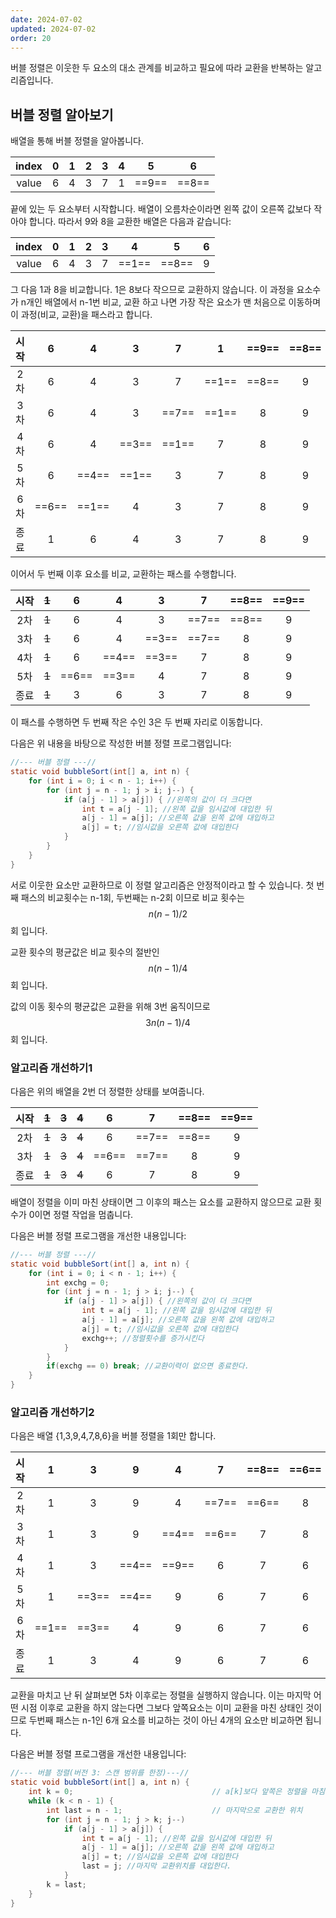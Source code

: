 ```yaml
---
date: 2024-07-02
updated: 2024-07-02
order: 20
---
```

버블 정렬은 이웃한 두 요소의 대소 관계를 비교하고 필요에 따라 교환을 반복하는 알고리즘입니다.

## 버블 정렬 알아보기

배열을 통해 버블 정렬을 알아봅니다.

| index |  0  |  1  |  2  |  3  |  4  |   5   |   6   |
| :---: | :-: | :-: | :-: | :-: | :-: | :---: | :---: |
| value |  6  |  4  |  3  |  7  |  1  | ==9== | ==8== |

끝에 있는 두 요소부터 시작합니다. 배열이 오름차순이라면 왼쪽 값이 오른쪽 값보다 작아야 합니다. 따라서 9와 8을 교환한 배열은 다음과 같습니다:

| index |  0  |  1  |  2  |  3  |   4   |   5   |  6  |
| :---: | :-: | :-: | :-: | :-: | :---: | :---: | :-: |
| value |  6  |  4  |  3  |  7  | ==1== | ==8== |  9  |

그 다음 1과 8을 비교합니다. 1은 8보다 작으므로 교환하지 않습니다. 이 과정을 요소수가 n개인 배열에서 n-1번 비교, 교환 하고 나면 가장 작은 요소가 맨 처음으로 이동하며 이 과정(비교, 교환)을 패스라고 합니다. 

| 시작  |   6   |   4   |   3   |   7   |   1   | ==9== | ==8== |
| :-: | :---: | :---: | :---: | :---: | :---: | :---: | :---: |
| 2차  |   6   |   4   |   3   |   7   | ==1== | ==8== |   9   |
| 3차  |   6   |   4   |   3   | ==7== | ==1== |   8   |   9   |
| 4차  |   6   |   4   | ==3== | ==1== |   7   |   8   |   9   |
| 5차  |   6   | ==4== | ==1== |   3   |   7   |   8   |   9   |
| 6차  | ==6== | ==1== |   4   |   3   |   7   |   8   |   9   |
| 종료  |   1   |   6   |   4   |   3   |   7   |   8   |   9   |

이어서 두 번째 이후 요소를 비교, 교환하는 패스를 수행합니다.

| 시작  | ~~1~~ |   6   |   4   |   3   |   7   | ==8== | ==9== |
| :-: | :---: | :---: | :---: | :---: | :---: | :---: | :---: |
| 2차  | ~~1~~ |   6   |   4   |   3   | ==7== | ==8== |   9   |
| 3차  | ~~1~~ |   6   |   4   | ==3== | ==7== |   8   |   9   |
| 4차  | ~~1~~ |   6   | ==4== | ==3== |   7   |   8   |   9   |
| 5차  | ~~1~~ | ==6== | ==3== |   4   |   7   |   8   |   9   |
| 종료  | ~~1~~ |   3   |   6   |   3   |   7   |   8   |   9   |

이 패스를 수행하면 두 번째 작은 수인 3은 두 번째 자리로 이동합니다.

다음은 위 내용을 바탕으로 작성한 버블 정렬 프로그램입니다:

```java
//--- 버블 정렬 ---//
static void bubbleSort(int[] a, int n) {
	for (int i = 0; i < n - 1; i++) {
		for (int j = n - 1; j > i; j--) {
			if (a[j - 1] > a[j]) { //왼쪽의 값이 더 크다면
				int t = a[j - 1]; //왼쪽 값을 임시값에 대입한 뒤
				a[j - 1] = a[j]; //오른쪽 값을 왼쪽 값에 대입하고
				a[j] = t; //임시값을 오른쪽 값에 대입한다
			}
		}
	}
}
```

서로 이웃한 요소만 교환하므로 이 정렬 알고리즘은 안정적이라고 할 수 있습니다. 첫 번째 패스의 비교횟수는 n-1회, 두번째는 n-2회 이므로  비교 횟수는 $$n(n-1)/2$$회 입니다.

교환 횟수의 평균값은 비교 횟수의 절반인 $$n(n-1)/4$$
회 입니다.

값의 이동 횟수의 평균값은 교환을 위해 3번 움직이므로 $$3n(n-1)/4$$회 입니다.

### 알고리즘 개선하기1

다음은 위의 배열을 2번 더 정렬한 상태를 보여줍니다.

| 시작  | ~~1~~ | ~~3~~ | ~~4~~ |   6   |   7   | ==8== | ==9== |
| :-: | :---: | :---: | :---: | :---: | :---: | :---: | :---: |
| 2차  | ~~1~~ | ~~3~~ | ~~4~~ |   6   | ==7== | ==8== |   9   |
| 3차  | ~~1~~ | ~~3~~ | ~~4~~ | ==6== | ==7== |   8   |   9   |
| 종료  | ~~1~~ | ~~3~~ | ~~4~~ |   6   |   7   |   8   |   9   |

배열이 정렬을 이미 마친 상태이면 그 이후의 패스는 요소를 교환하지 않으므로 교환 횟수가 0이면 정렬 작업을 멈춥니다.

다음은 버블 정렬 프로그램을 개선한 내용입니다:

```java
//--- 버블 정렬 ---//
static void bubbleSort(int[] a, int n) {
	for (int i = 0; i < n - 1; i++) {
		int exchg = 0;
		for (int j = n - 1; j > i; j--) {
			if (a[j - 1] > a[j]) { //왼쪽의 값이 더 크다면
				int t = a[j - 1]; //왼쪽 값을 임시값에 대입한 뒤
				a[j - 1] = a[j]; //오른쪽 값을 왼쪽 값에 대입하고
				a[j] = t; //임시값을 오른쪽 값에 대입한다
				exchg++; //정렬횟수를 증가시킨다
			}
		}
		if(exchg == 0) break; //교환이력이 없으면 종료한다.
	}
}
```

### 알고리즘 개선하기2

다음은 배열 {1,3,9,4,7,8,6}을 버블 정렬을 1회만 합니다.

| 시작  |   1   |   3   |   9   |   4   |   7   | ==8== | ==6== |
| :-: | :---: | :---: | :---: | :---: | :---: | :---: | :---: |
| 2차  |   1   |   3   |   9   |   4   | ==7== | ==6== |   8   |
| 3차  |   1   |   3   |   9   | ==4== | ==6== |   7   |   8   |
| 4차  |   1   |   3   | ==4== | ==9== |   6   |   7   |   6   |
| 5차  |   1   | ==3== | ==4== |   9   |   6   |   7   |   6   |
| 6차  | ==1== | ==3== |   4   |   9   |   6   |   7   |   6   |
| 종료  |   1   |   3   |   4   |   9   |   6   |   7   |   6   |

교환을 마치고 난 뒤 살펴보면 5차 이후로는 정렬을 실행하지 않습니다. 이는 마지막 어떤 시점 이후로 교환을 하지 않는다면 그보다 앞쪽요소는 이미 교환을 마친 상태인 것이므로 두번째 패스는 n-1인 6개 요소를 비교하는 것이 아닌 4개의 요소만 비교하면 됩니다.

다음은 버블 정렬 프로그램을 개선한 내용입니다:

```java
//--- 버블 정렬(버전 3: 스캔 범위를 한정)---//
static void bubbleSort(int[] a, int n) {
	int k = 0;                               // a[k]보다 앞쪽은 정렬을 마침
	while (k < n - 1) {
		int last = n - 1;                    // 마지막으로 교환한 위치
		for (int j = n - 1; j > k; j--)
			if (a[j - 1] > a[j]) {
				int t = a[j - 1]; //왼쪽 값을 임시값에 대입한 뒤
				a[j - 1] = a[j]; //오른쪽 값을 왼쪽 값에 대입하고
				a[j] = t; //임시값을 오른쪽 값에 대입한다
				last = j; //마지막 교환위치를 대입한다.
			}
		k = last;
	}
}
```

